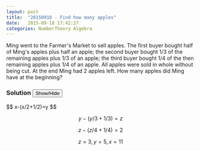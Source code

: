```yaml
---
layout: post
title:  "20150918 - Find how many apples"
date:   2015-09-18 17:42:27
categories: NumberTheory Algebra
---
```

Ming went to the Farmer's Market to sell apples. The first buyer bought half of Ming's apples plus half an apple; the second buyer bought 1/3 of the remaining apples plus 1/3 of an apple; the third buyer bought 1/4 of the then remaining apples plus 1/4 of an apple. All apples were sold in whole without being cut. At the end Ming had 2 apples left. How many apples did Ming have at the beginning?

### Solution <button>Show/Hide</button>

<solution>
$$ x-(x/2+1/2)=y $$

$$  y-(y/3+1/3)=z $$ 

$$  z-(z/4+1/4)=2 $$ 

$$  z=3, y=5, x=11 $$ 
</solution>

